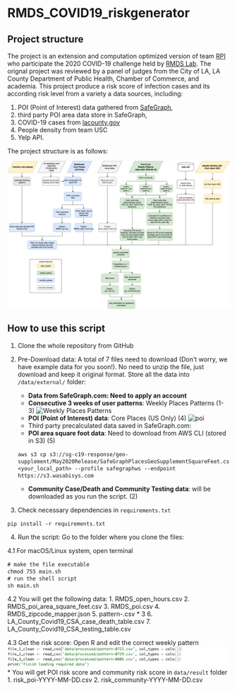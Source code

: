 # RMDS_COVID19_riskgenerator
## Project structure
The project is an extension and computation optimized version of team [RPI](https://github.com/Yueyang-Li-Elfa/Risk-Score-RPI-Solver) who participate the 2020 COVID-19 challenge held by [RMDS Lab](https://grmds.org/2020challenge). The orignal project was reviewed by a panel of judges from the City of LA, LA County Department of Public Health, Chamber of Commerce, and academia. This project produce a risk score of infection cases and its according risk level from a variety a data sources, including:
1. POI (Point of Interest) data gathered from [SafeGraph](https://www.safegraph.com/), 
2. third party POI area data store in SafeGraph, 
3. COVID-19 cases from [lacounty.gov](http://dashboard.publichealth.lacounty.gov/covid19_surveillance_dashboard)
4. People density from team USC
5. Yelp API. 

The project structure is as follows:

![RPI_RiskScore_FlowChart](data/internal/image/RPI_RiskScore_FlowChart.png)

## How to use this script
1. Clone the whole repository from GitHub

2. Pre-Download data:
A total of 7 files need to download (Don't worry, we have example data for you soon!). No need to unzip the file, just download and keep it original format. Store all the data into `/data/external/` folder:

    * **Data from SafeGraph.com: Need to apply an account**
    * **Consecutive 3 weeks of user patterns**: Weekly Places Patterns (1-3)
    ![Weekly Places Patterns](data/internal/image/weekly.png)
    * **POI (Point of Interest) data**: Core Places (US Only) (4)
    ![poi](data/internal/image/poi.png) 
    * Third party precalculated data saved in SafeGraph.com:
    * **POI area square foot data**: Need to download from AWS CLI (stored in S3) (5)
    ```
    aws s3 cp s3://sg-c19-response/geo-supplement/May2020Release/SafeGraphPlacesGeoSupplementSquareFeet.csv.gz <your_local_path> --profile safegraphws --endpoint https://s3.wasabisys.com
    ```
    * **Community Case/Death and Community Testing data**: will be downloaded as you run the script. (2)

3. Check necessary dependencies in `requirements.txt` 
```
pip install -r requirements.txt
```
4. Run the script:
Go to the folder where you clone the files:

4.1 For macOS/Linux system, open terminal

```shell
# make the file executable
chmod 755 main.sh
# run the shell script
sh main.sh
```

4.2 You will get the following data:
    1. RMDS_open_hours.csv 
    2. RMDS_poi_area_square_feet.csv
    3. RMDS_poi.csv
    4. RMDS_zipcode_mapper.json
    5. pattern-<date>.csv * 3
    6. LA_County_Covid19_CSA_case_death_table.csv
    7. LA_County_Covid19_CSA_testing_table.csv
        
4.3 Get the risk score: Open R and edit the correct weekly pattern
    ![R_script](data/internal/image/R_script_shot.png)
    * You will get POI risk score and community risk score in `data/result` folder
        1. risk_poi-YYYY-MM-DD.csv
        2. risk_community-YYYY-MM-DD.csv

